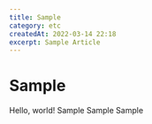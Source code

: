 ```yaml
---
title: Sample
category: etc
createdAt: 2022-03-14 22:18
excerpt: Sample Article
---
```


# Sample

Hello, world!
Sample Sample
Sample